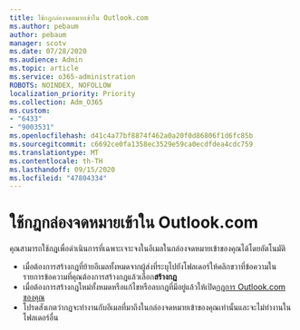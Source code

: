 ```yaml
---
title: ใช้กฎกล่องจดหมายเข้าใน Outlook.com
ms.author: pebaum
author: pebaum
manager: scotv
ms.date: 07/28/2020
ms.audience: Admin
ms.topic: article
ms.service: o365-administration
ROBOTS: NOINDEX, NOFOLLOW
localization_priority: Priority
ms.collection: Adm_O365
ms.custom:
- "6433"
- "9003531"
ms.openlocfilehash: d41c4a77bf8874f462a0a20f0d86806f1d6fc85b
ms.sourcegitcommit: c6692ce0fa1358ec3529e59ca0ecdfdea4cdc759
ms.translationtype: MT
ms.contentlocale: th-TH
ms.lasthandoff: 09/15/2020
ms.locfileid: "47804334"
---
```

# <a name="use-inbox-rules-in-outlookcom"></a>ใช้กฎกล่องจดหมายเข้าใน Outlook.com

คุณสามารถใช้กฎเพื่อดำเนินการที่เฉพาะเจาะจงในอีเมลในกล่องจดหมายเข้าของคุณได้โดยอัตโนมัติ

- เมื่อต้องการสร้างกฎที่ย้ายอีเมลทั้งหมดจากผู้ส่งที่ระบุไปยังโฟลเดอร์ให้คลิกขวาที่ข้อความในรายการข้อความที่คุณต้องการสร้างกฎแล้วเลือก**สร้างกฎ**
- เมื่อต้องการสร้างกฎใหม่ทั้งหมดหรือแก้ไขหรือลบกฎที่มีอยู่แล้วให้เปิด[กฎการ Outlook.com ของคุณ](https://go.microsoft.com/fwlink/?linkid=2118142)
- โปรดสังเกตว่ากฎจะทำงานกับอีเมลที่มาถึงในกล่องจดหมายเข้าของคุณเท่านั้นและจะไม่ทำงานในโฟลเดอร์อื่น

